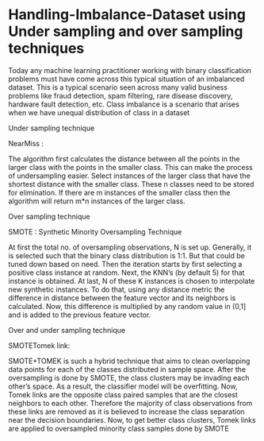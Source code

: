 # Handling-Imbalance-Dataset using Under sampling and over sampling techniques


Today any machine learning practitioner working with binary classification problems must have come across this typical situation of an imbalanced dataset. This is a typical scenario seen across many valid business problems like fraud detection, spam filtering, rare disease discovery, hardware fault detection, etc. Class imbalance is a scenario that arises when we have unequal distribution of class in a dataset

Under sampling technique

NearMiss : 

The algorithm first calculates the distance between all the points in the larger class with the points in the smaller class. This can make the process of undersampling easier. 
Select instances of the larger class that have the shortest distance with the smaller class. These n classes need to be stored for elimination. 
If there are m instances of the smaller class then the algorithm will return m*n instances of the larger class. 

Over sampling technique

SMOTE : Synthetic Minority Oversampling Technique

At first the total no. of oversampling observations, N is set up. Generally, it is selected such that the binary class distribution is 1:1. But that could be tuned down based on need. Then the iteration starts by first selecting a positive class instance at random. Next, the KNN’s (by default 5) for that instance is obtained. At last, N of these K instances is chosen to interpolate new synthetic instances. To do that, using any distance metric the difference in distance between the feature vector and its neighbors is calculated. Now, this difference is multiplied by any random value in (0,1] and is added to the previous feature vector. 

Over and under sampling technique

SMOTETomek link:

SMOTE+TOMEK is such a hybrid technique that aims to clean overlapping data points for each of the classes distributed in sample space. After the oversampling is done by SMOTE, the class clusters may be invading each other’s space. As a result, the classifier model will be overfitting. Now, Tomek links are the opposite class paired samples that are the closest neighbors to each other. Therefore the majority of class observations from these links are removed as it is believed to increase the class separation near the decision boundaries. Now, to get better class clusters, Tomek links are applied to oversampled minority class samples done by SMOTE

